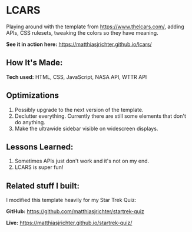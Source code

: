 # LCARS
Playing around with the template from https://www.thelcars.com/, adding APIs, CSS rulesets, tweaking the colors so they have meaning.

**See it in action here:** https://matthiasjrichter.github.io/lcars/

## How It's Made:

**Tech used:** HTML, CSS, JavaScript, NASA API, WTTR API


## Optimizations

1. Possibly upgrade to the next version of the template.
2. Declutter everything. Currently there are still some elements that don't do anything.
3. Make the ultrawide sidebar visible on widescreen displays.


## Lessons Learned:

1. Sometimes APIs just don't work and it's not on my end.
2. LCARS is super fun!

## Related stuff I built:
I modified this template heavily for my Star Trek Quiz:

**GitHub:** https://github.com/matthiasjrichter/startrek-quiz

**Live:** https://matthiasjrichter.github.io/startrek-quiz/